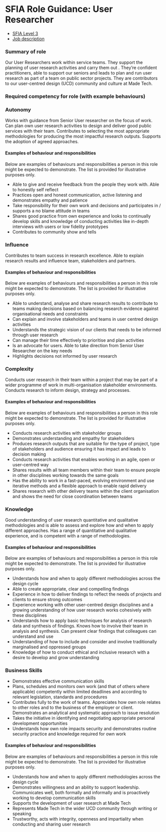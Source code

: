 # SFIA Role Guidance: User Researcher

- [SFIA Level 3](https://sfia-online.org/en/legacy-sfia/sfia-7/responsibilities/level-3)
- [Job description](https://github.com/madetech/handbook/blob/main/roles/user_researcher.md)

### Summary of role

Our User Researchers work within service teams. They support the planning of user research activities and carry them out . They’re confident practitioners, able to support our seniors and leads to  plan and run user research as part of a team on public sector projects. They are contributors to our user-centred design (UCD) community and culture at Made Tech.

### Required competency for role (with example behaviours)

### Autonomy

Works with guidance from Senior User researcher on the focus of work.  Can plan own user research activities to  design and deliver good public services with their team. Contributes to selecting the most appropriate methodologies for  producing the most impactful research outputs.  Supports the adoption of agreed approaches.

#### Examples of behaviour and responsibilities

Below are examples of behaviours and responsibilities a person in this role might be expected to demonstrate. The list is provided for illustrative purposes only.

- Able to give and receive feedback from the people they work with. Able to honestly self reflect
- Practices open and honest communication, active listening and demonstrates empathy and patience
- Take responsibility for their own work and decisions and participates in / supports  a no blame attitude in teams
- Shares good practice from own experience and looks to continually develop skills and knowledge of conducting activities like in-depth interviews with users or low fidelity prototypes
- Contributes to  community show and tells

### Influence

Contributes to team success in research excellence.
Able to explain research results and influence team, stakeholders and partners.

#### Examples of behaviour and responsibilities

Below are examples of behaviours and responsibilities a person in this role might be expected to demonstrate. The list is provided for illustrative purposes only.

- Able to understand, analyse and share research results to contribute to teams making decisions based on balancing research evidence against organisational needs and constraints
- Can explain and involve  stakeholders and teams in user centred design activities
- Understands the strategic vision of our clients that needs to be informed through user research
- Can  manage their time effectively to prioritise and plan activities
- Is an advocate for users. Able to take direction from Senior User Researcher on the key needs
- Highlights decisions not informed by user research

### Complexity

Conducts  user research in their team within a project that may be part of a wider programme of work in multi-organisation stakeholder environments. Conducts research to inform design, strategy and processes.

#### Examples of behaviour and responsibilities

Below are examples of behaviours and responsibilities a person in this role might be expected to demonstrate. The list is provided for illustrative purposes only.

- Conducts research activities with stakeholder groups
- Demonstrates understanding and empathy for stakeholders
- Produces research outputs that are suitable for the type of project, type of stakeholders and audience ensuring it has impact and leads to decision making
- Conducts research activities that enables working in an agile, open or user-centred way
- Shares results with all team members  within their team to ensure people in other disciplines working towards the same goals
- Has the ability to work in a fast-paced, evolving environment and use iterative methods and a flexible approach to enable rapid delivery
- Shares research with other delivery teams within the client organisation and shows the need for close coordination between teams

### Knowledge

Good understanding  of user research quantitative and qualitative methodologies and is able to assess and explore how and when to apply different approaches.
Has a range of quantitative and qualitative experience, and is competent with a range of methodologies.

#### Examples of behaviour and responsibilities

Below are examples of behaviours and responsibilities a person in this role might be expected to demonstrate. The list is provided for illustrative purposes only.

- Understands how and when to apply different methodologies across the design cycle
- Able to create appropriate, clear and compelling findings
- Experience in how to deliver findings to reflect the needs of projects and clients to ensure strong outcomes
- Experience working with other user-centred design disciplines and a growing  understanding of how user research works cohesively with these disciplines
- Understands how to apply basic techniques for analysis of research data and synthesis of findings. Knows how to involve their team in analysis and synthesis. Can present clear findings that colleagues can understand and use
- Understanding of how to include and consider and involve traditionally marginalised and oppressed groups
- Knowledge of how to conduct  ethical and inclusive research with a desire to develop and grow understanding

### Business Skills

- Demonstrates effective communication skills
- Plans, schedules and monitors own work (and that of others where applicable) competently within limited deadlines and according to relevant legislation, standards and procedures
- Contributes fully to the work of teams. Appreciates how own role relates to other roles and to the business of the employer or client. Demonstrates an analytical and systematic approach to issue resolution
- Takes the initiative in identifying and negotiating appropriate personal development opportunities
- Understands how own role impacts security and demonstrates routine security practice and knowledge required for own work

#### Examples of behaviour and responsibilities

Below are examples of behaviours and responsibilities a person in this role might be expected to demonstrate. The list is provided for illustrative purposes only.

- Understands how and when to apply different methodologies across the design cycle
- Demonstrates willingness and an ability to support leadership. Communicates well, both formally and informally and is proactively working to develop communication skills
- Supports the development of user research at Made Tech
- Represents Made Tech in the wider UCD community through writing or speaking
- Trustworthy, acts with integrity, openness and impartiality when conducting and sharing user research
